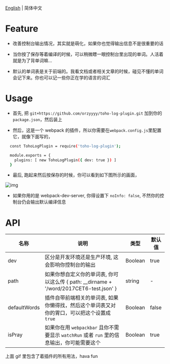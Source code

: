 [English](./README.md) | 简体中文

# Feature

- 改善控制台输出情况，其实就是萌化，如果你也觉得输出信息不是很重要的话

- 当你按了保存等着编译的时候，可以稍微瞟一眼控制台里出现的单词。人活着就是为了背单词嘛...

- 默认的单词表是关于前端的。我看文档或者相关文章的时候，碰见不懂的单词会记下来。你也可以记一些你正在学的语言的词汇

# Usage

- 首先, 把 `git+https://github.com/orzyyyy/toho-log-plugin.git` 加到你的`package.json`，然后装上

- 然后，这是一个 webpack 的插件，所以你需要在`webpack.config.js`里配置它，就像下面写的，

```bash
  const TohoLogPlugin = require('toho-log-plugin');

  module.exports = {
    plugins: [ new TohoLogPlugin({ dev: true }) ]
  }

```

- 最后, 跑起来然后按保存的时候，你可以看到如下图所示的画面，

![img](screenshot.gif)

- 如果你用的是 webpack-dev-server, 你得设置下 `noInfo: false`, 不然你的控制台仍会输出默认编译信息

# API

| 名称         | 说明                                                                                        | 类型    | 默认值 |
| ------------ | ------------------------------------------------------------------------------------------- | ------- | ------ |
| dev          | 区分是开发环境还是生产环境, 这会影响你控制台的输出                                          | Boolean | true   |
| path         | 如果你想自定义你的单词表, 你可以这么传 { path: \_\_dirname + '/word/2017CET6-test.json' }   | string  | -      |
| defaultWords | 插件自带前端相关的单词表, 如果你懒得找，然后这个单词表又对你的胃口，可以把这个设置成 `true` | Boolean | false  |
| isPray       | 如果你在用 `webpackbar` 且你不需要显示 `watchRun` 或者 `run` 里的信息输出，你可能需要这个   | Boolean | true   |

上面 gif 里包含了着插件的所有用法，hava fun
